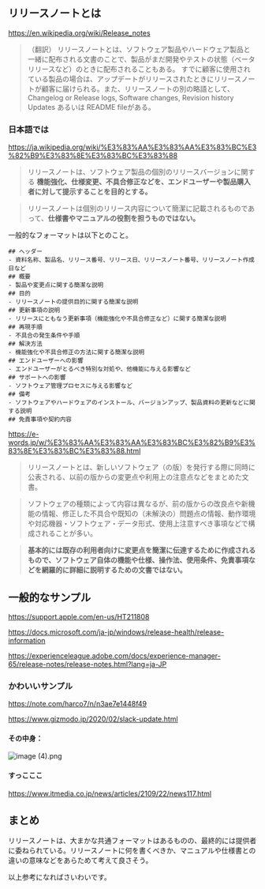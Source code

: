## リリースノートとは

https://en.wikipedia.org/wiki/Release_notes

> （翻訳）
リリースノートとは、ソフトウェア製品やハードウェア製品と一緒に配布される文書のことで、製品がまだ開発やテストの状態（ベータリリースなど）のときに配布されることもある。 すでに顧客に使用されている製品の場合は、アップデートがリリースされたときにリリースノートが顧客に届けられる。また、リリースノートの別の略語として、Changelog or Release logs, Software changes, Revision history Updates あるいは README fileがある。

### 日本語では
 
https://ja.wikipedia.org/wiki/%E3%83%AA%E3%83%AA%E3%83%BC%E3%82%B9%E3%83%8E%E3%83%BC%E3%83%88

> リリースノートは、ソフトウェア製品の個別のリリースバージョンに関する **機能強化、仕様変更、不具合修正などを、エンドユーザーや製品購入者に対して提示することを目的とする。**

> リリースノートは個別のリリース内容について簡潔に記載されるものであって、**仕様書やマニュアルの役割を担うものではない。**

一般的なフォーマットは以下とのこと。

```markdown:Format
## ヘッダー 
- 資料名称、製品名、リリース番号、リリース日、リリースノート番号、リリースノート作成日など
## 概要
- 製品や変更点に関する簡潔な説明
## 目的 
- リリースノートの提供目的に関する簡潔な説明
## 更新事項の説明
- リリースにともなう更新事項（機能強化や不具合修正など）に関する簡潔な説明
## 再現手順 
- 不具合の発生条件や手順
## 解決方法 
- 機能強化や不具合修正の方法に関する簡潔な説明
## エンドユーザーへの影響 
- エンドユーザーがとるべき特別な対処や、他機能に与える影響など
## サポートへの影響 
- ソフトウェア管理プロセスに与える影響など
## 備考 
- ソフトウェアやハードウェアのインストール、バージョンアップ、製品資料の更新などに関する説明
## 免責事項や契約内容

```
https://e-words.jp/w/%E3%83%AA%E3%83%AA%E3%83%BC%E3%82%B9%E3%83%8E%E3%83%BC%E3%83%88.html

> リリースノートとは、新しいソフトウェア（の版）を発行する際に同時に公表される、以前の版からの変更点や利用上の注意点などをまとめた文書。

> ソフトウェアの種類によって内容は異なるが、前の版からの改良点や新機能の情報、修正した不具合や既知の（未解決の）問題点の情報、動作環境や対応機器・ソフトウェア・データ形式、使用上注意すべき事項などで構成されることが多い。

> **基本的には既存の利用者向けに変更点を簡潔に伝達するために作成されるもので、ソフトウェア自体の機能や仕様、操作法、使用条件、免責事項などを網羅的に詳細に説明するための文書ではない。**

## 一般的なサンプル

https://support.apple.com/en-us/HT211808

https://docs.microsoft.com/ja-jp/windows/release-health/release-information

https://experienceleague.adobe.com/docs/experience-manager-65/release-notes/release-notes.html?lang=ja-JP


### かわいいサンプル

https://note.com/harco7/n/n3ae7e1448f49

https://www.gizmodo.jp/2020/02/slack-update.html

#### その中身：

![image (4).png](https://qiita-image-store.s3.ap-northeast-1.amazonaws.com/0/93824/864c1063-f44d-c9f2-f3e3-f2a11fbedbed.png)

#### すっこここ

https://www.itmedia.co.jp/news/articles/2109/22/news117.html





## まとめ

リリースノートは、大まかな共通フォーマットはあるものの、最終的には提供者に委ねられている。リリースノートに何を書くべきか、マニュアルや仕様書との違いの意味などをあらためて考えて良さそう。

以上参考になればさいわいです。
